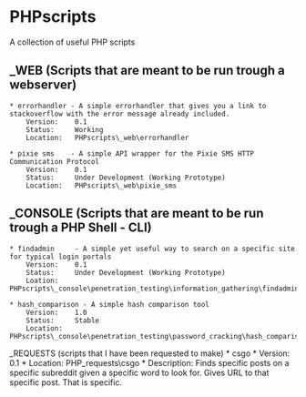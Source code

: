 # PHPscripts

A collection of useful PHP scripts

_WEB (Scripts that are meant to be run trough a webserver)
--
	* errorhandler - A simple errorhandler that gives you a link to stackoverflow with the error message already included.
		Version:	0.1
		Status:		Working
		Location:	PHPscripts\_web\errorhandler
		
	* pixie sms    - A simple API wrapper for the Pixie SMS HTTP Communication Protocol
		Version:	0.1
		Status:		Under Development (Working Prototype)
		Location:	PHPscripts\_web\pixie_sms
		
_CONSOLE (Scripts that are meant to be run trough a PHP Shell - CLI)
--
	* findadmin 	- A simple yet useful way to search on a specific site for typical login portals
		Version:	0.1
		Status:		Under Development (Working Prototype)
		Loation:	PHPscripts\_console\penetration_testing\information_gathering\findadmin
	
	* hash_comparison - A simple hash comparison tool
		Version:	1.0
		Status:		Stable
		Location:	PHPscripts\_console\penetration_testing\password_cracking\hash_comparison
		
_REQUESTS (scripts that I have been requested to make)
	* csgo
		* Version: 0.1
		* Location: PHP\_requests\csgo
		* Description: Finds specific posts on a specific subreddit given a
					   specific word to look for. Gives URL to that specific post.
					   That is specific. 
					   		
